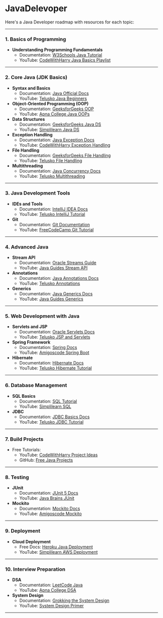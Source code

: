 # JavaDelevoper

Here's a Java Developer roadmap with resources for each topic:

---

### **1. Basics of Programming**
- **Understanding Programming Fundamentals**  
  - Documentation: [W3Schools Java Tutorial](https://www.w3schools.com/java/default.asp)  
  - YouTube: [CodeWithHarry Java Basics Playlist](https://www.youtube.com/playlist?list=PLu0W_9lII9ah7DDtYtflgwMwpT3xmjXY9)

---

### **2. Core Java (JDK Basics)**
- **Syntax and Basics**  
  - Documentation: [Java Official Docs](https://docs.oracle.com/javase/tutorial/getStarted/index.html)  
  - YouTube: [Telusko Java Beginners](https://www.youtube.com/watch?v=8cm1x4bC610)  
- **Object-Oriented Programming (OOP)**  
  - Documentation: [GeeksforGeeks OOP](https://www.geeksforgeeks.org/object-oriented-programming-oops-concept-in-java/)  
  - YouTube: [Apna College Java OOPs](https://www.youtube.com/watch?v=BSVKUk58K6U)  
- **Data Structures**  
  - Documentation: [GeeksforGeeks Java DS](https://www.geeksforgeeks.org/data-structures/)  
  - YouTube: [Simplilearn Java DS](https://www.youtube.com/watch?v=rZ41y93P2Qo)  
- **Exception Handling**  
  - Documentation: [Java Exception Docs](https://docs.oracle.com/javase/tutorial/essential/exceptions/)  
  - YouTube: [CodeWithHarry Exception Handling](https://www.youtube.com/watch?v=pTbSfCT42_M)  
- **File Handling**  
  - Documentation: [GeeksforGeeks File Handling](https://www.geeksforgeeks.org/file-handling-in-java-using-filewriter-and-filereader/)  
  - YouTube: [Telusko File Handling](https://www.youtube.com/watch?v=PT1QEdPlVzw)  
- **Multithreading**  
  - Documentation: [Java Concurrency Docs](https://docs.oracle.com/javase/tutorial/essential/concurrency/)  
  - YouTube: [Telusko Multithreading](https://www.youtube.com/watch?v=y7N0ANyq3cY)  

---

### **3. Java Development Tools**
- **IDEs and Tools**  
  - Documentation: [IntelliJ IDEA Docs](https://www.jetbrains.com/idea/documentation/)  
  - YouTube: [Telusko IntelliJ Tutorial](https://www.youtube.com/watch?v=PsB1e-1bb30)  
- **Git**  
  - Documentation: [Git Documentation](https://git-scm.com/doc)  
  - YouTube: [FreeCodeCamp Git Tutorial](https://www.youtube.com/watch?v=RGOj5yH7evk)  

---

### **4. Advanced Java**
- **Stream API**  
  - Documentation: [Oracle Streams Guide](https://docs.oracle.com/javase/8/docs/api/java/util/stream/package-summary.html)  
  - YouTube: [Java Guides Stream API](https://www.youtube.com/watch?v=t1-YZ6bF-g0)  
- **Annotations**  
  - Documentation: [Java Annotations Docs](https://docs.oracle.com/javase/tutorial/java/annotations/)  
  - YouTube: [Telusko Annotations](https://www.youtube.com/watch?v=RuiZUbRmmOY)  
- **Generics**  
  - Documentation: [Java Generics Docs](https://docs.oracle.com/javase/tutorial/java/generics/index.html)  
  - YouTube: [Java Guides Generics](https://www.youtube.com/watch?v=K1iu1kXkVoA)  

---

### **5. Web Development with Java**
- **Servlets and JSP**  
  - Documentation: [Oracle Servlets Docs](https://docs.oracle.com/javaee/6/tutorial/doc/bnafd.html)  
  - YouTube: [Telusko JSP and Servlets](https://www.youtube.com/watch?v=B20Getj_Zk4)  
- **Spring Framework**  
  - Documentation: [Spring Docs](https://spring.io/guides)  
  - YouTube: [Amigoscode Spring Boot](https://www.youtube.com/watch?v=9SGDpanrc8U)  
- **Hibernate**  
  - Documentation: [Hibernate Docs](https://hibernate.org/documentation/)  
  - YouTube: [Telusko Hibernate Tutorial](https://www.youtube.com/watch?v=9sHfRkIoBeA)  

---

### **6. Database Management**
- **SQL Basics**  
  - Documentation: [SQL Tutorial](https://www.w3schools.com/sql/)  
  - YouTube: [Simplilearn SQL](https://www.youtube.com/watch?v=7S_tz1z_5bA)  
- **JDBC**  
  - Documentation: [JDBC Basics Docs](https://docs.oracle.com/javase/tutorial/jdbc/basics/)  
  - YouTube: [Telusko JDBC Tutorial](https://www.youtube.com/watch?v=BM4vFGR4owM)  

---

### **7. Build Projects**
- Free Tutorials:  
  - YouTube: [CodeWithHarry Project Ideas](https://www.youtube.com/watch?v=5uONIKsGYYg)  
  - GitHub: [Free Java Projects](https://github.com/topics/java-projects)  

---

### **8. Testing**
- **JUnit**  
  - Documentation: [JUnit 5 Docs](https://junit.org/junit5/docs/current/user-guide/)  
  - YouTube: [Java Brains JUnit](https://www.youtube.com/watch?v=V1bFr2SWP1I)  
- **Mockito**  
  - Documentation: [Mockito Docs](https://site.mockito.org/)  
  - YouTube: [Amigoscode Mockito](https://www.youtube.com/watch?v=TZeb4P6C6ww)  

---

### **9. Deployment**
- **Cloud Deployment**  
  - Free Docs: [Heroku Java Deployment](https://devcenter.heroku.com/articles/deploying-java-applications-to-heroku)  
  - YouTube: [Simplilearn AWS Deployment](https://www.youtube.com/watch?v=zNUB5iAHzts)  

---

### **10. Interview Preparation**
- **DSA**  
  - Documentation: [LeetCode Java](https://leetcode.com/problemset/all/)  
  - YouTube: [Apna College DSA](https://www.youtube.com/playlist?list=PLDzeHZWIZsTryvtXdMr6rPh4IDexB5NIA)  
- **System Design**  
  - Documentation: [Grokking the System Design](https://www.educative.io/courses/grokking-the-system-design-interview)  
  - YouTube: [System Design Primer](https://www.youtube.com/watch?v=xlAH4dbMVnU)  

---

